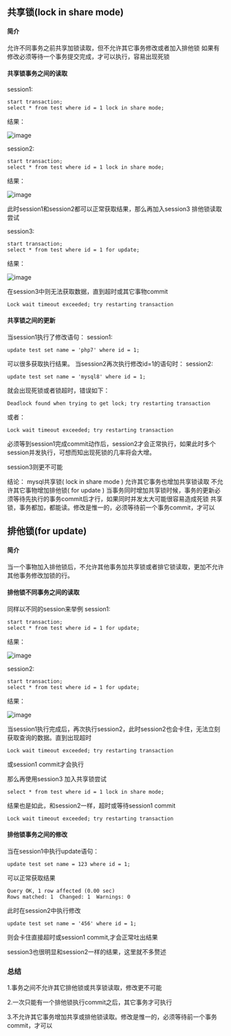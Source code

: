 ## 共享锁(lock in share mode)
#### 简介
允许不同事务之前共享加锁读取，但不允许其它事务修改或者加入排他锁
如果有修改必须等待一个事务提交完成，才可以执行，容易出现死锁

#### 共享锁事务之间的读取
session1:

```
start transaction;
select * from test where id = 1 lock in share mode;
```
结果：

![image](https://img-blog.csdnimg.cn/20190731140214666.png)

session2:

```
start transaction;
select * from test where id = 1 lock in share mode;
```
结果：

![image](https://img-blog.csdnimg.cn/20190731140214666.png)

<!--more-->

此时session1和session2都可以正常获取结果，那么再加入session3 排他锁读取尝试

session3:

```
start transaction;
select * from test where id = 1 for update;
```
结果：

![image](https://img-blog.csdnimg.cn/20190731140303837.png)


在session3中则无法获取数据，直到超时或其它事物commit

```
Lock wait timeout exceeded; try restarting transaction
```

#### 共享锁之间的更新
当session1执行了修改语句：
session1:

```
update test set name = 'php7' where id = 1;
```
可以很多获取执行结果。
当session2再次执行修改id=1的语句时：
session2:

```
update test set name = 'mysql8' where id = 1;
```
就会出现死锁或者锁超时，错误如下：

```
Deadlock found when trying to get lock; try restarting transaction
```
或者：

```
Lock wait timeout exceeded; try restarting transaction
```
必须等到session1完成commit动作后，session2才会正常执行，如果此时多个session并发执行，可想而知出现死锁的几率将会大增。

session3则更不可能

结论：
mysql共享锁(
lock in share mode
)
允许其它事务也增加共享锁读取
不允许其它事物增加排他锁(
for update
)
当事务同时增加共享锁时候，事务的更新必须等待先执行的事务commit后才行，如果同时并发太大可能很容易造成死锁
共享锁，事务都加，都能读。修改是惟一的，必须等待前一个事务commit，才可以

## 排他锁(for update)
#### 简介
当一个事物加入排他锁后，不允许其他事务加共享锁或者排它锁读取，更加不允许其他事务修改加锁的行。

#### 排他锁不同事务之间的读取
同样以不同的session来举例
session1:

```
start transaction;
select * from test where id = 1 for update;
```
结果：

![image](https://img-blog.csdnimg.cn/20190731140214666.png)

session2:

```
start transaction;
select * from test where id = 1 for update;
```
结果：

![image](https://img-blog.csdnimg.cn/20190731140754173.png)

当session1执行完成后，再次执行session2，此时session2也会卡住，无法立刻获取查询的数据。直到出现超时

```
Lock wait timeout exceeded; try restarting transaction
```
或session1 commit才会执行

那么再使用session3 加入共享锁尝试

```
select * from test where id = 1 lock in share mode;
```
结果也是如此，和session2一样，超时或等待session1 commit

```
Lock wait timeout exceeded; try restarting transaction
```
#### 排他锁事务之间的修改
当在session1中执行update语句：

```
update test set name = 123 where id = 1;
```
可以正常获取结果

```
Query OK, 1 row affected (0.00 sec)
Rows matched: 1  Changed: 1  Warnings: 0
```
此时在session2中执行修改

```
update test set name = '456' where id = 1;
```
则会卡住直接超时或session1 commit,才会正常吐出结果

session3也很明显和session2一样的结果，这里就不多赘述

### 总结
1.事务之间不允许其它排他锁或共享锁读取，修改更不可能

2.一次只能有一个排他锁执行commit之后，其它事务才可执行

3.不允许其它事务增加共享或排他锁读取。修改是惟一的，必须等待前一个事务commit，才可以
